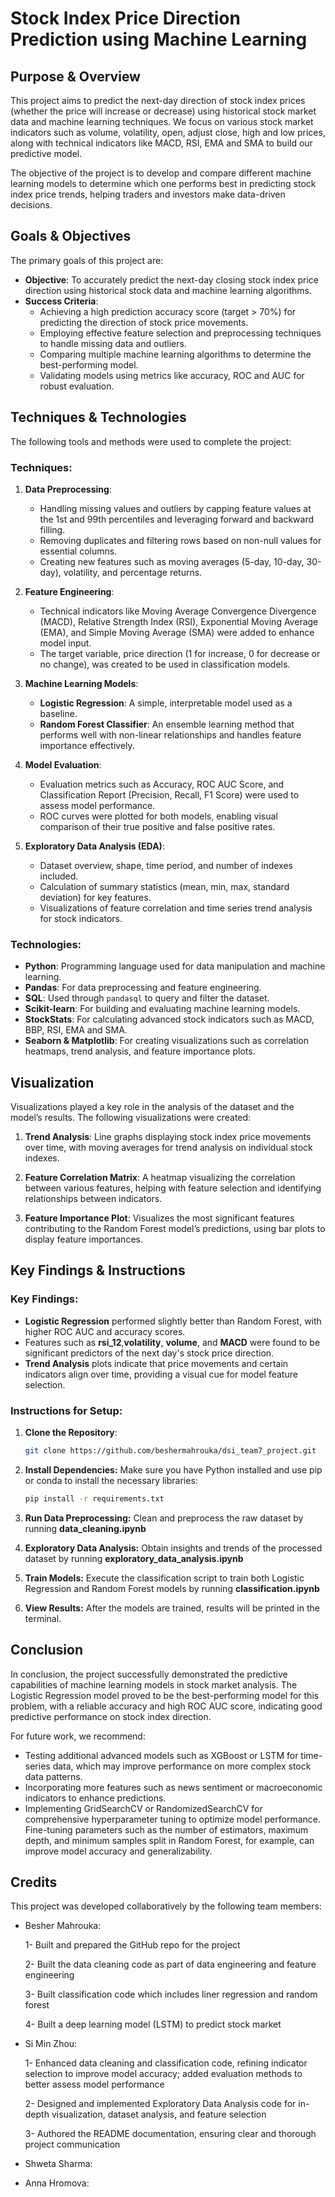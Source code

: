# **Stock Index Price Direction Prediction using Machine Learning**

## **Purpose & Overview**

This project aims to predict the next-day direction of stock index prices (whether the price will increase or decrease) using historical stock market data and machine learning techniques. We focus on various stock market indicators such as volume, volatility, open, adjust close, high and low prices, along with technical indicators like MACD, RSI, EMA and SMA to build our predictive model.

The objective of the project is to develop and compare different machine learning models to determine which one performs best in predicting stock index price trends, helping traders and investors make data-driven decisions.

## **Goals & Objectives**

The primary goals of this project are:

- **Objective**: To accurately predict the next-day closing stock index price direction using historical stock data and machine learning algorithms.
- **Success Criteria**:
  - Achieving a high prediction accuracy score (target > 70%) for predicting the direction of stock price movements.
  - Employing effective feature selection and preprocessing techniques to handle missing data and outliers.
  - Comparing multiple machine learning algorithms to determine the best-performing model.
  - Validating models using metrics like accuracy, ROC and AUC for robust evaluation.

## **Techniques & Technologies**

The following tools and methods were used to complete the project:

### **Techniques**:

1. **Data Preprocessing**:

   - Handling missing values and outliers by capping feature values at the 1st and 99th percentiles and leveraging forward and backward filling.
   - Removing duplicates and filtering rows based on non-null values for essential columns.
   - Creating new features such as moving averages (5-day, 10-day, 30-day), volatility, and percentage returns.

2. **Feature Engineering**:

   - Technical indicators like Moving Average Convergence Divergence (MACD), Relative Strength Index (RSI), Exponential Moving Average (EMA), and Simple Moving Average (SMA) were added to enhance model input.
   - The target variable, price direction (1 for increase, 0 for decrease or no change), was created to be used in classification models.

3. **Machine Learning Models**:

   - **Logistic Regression**: A simple, interpretable model used as a baseline.
   - **Random Forest Classifier**: An ensemble learning method that performs well with non-linear relationships and handles feature importance effectively.

4. **Model Evaluation**:

   - Evaluation metrics such as Accuracy, ROC AUC Score, and Classification Report (Precision, Recall, F1 Score) were used to assess model performance.
   - ROC curves were plotted for both models, enabling visual comparison of their true positive and false positive rates.

5. **Exploratory Data Analysis (EDA)**:
   - Dataset overview, shape, time period, and number of indexes included.
   - Calculation of summary statistics (mean, min, max, standard deviation) for key features.
   - Visualizations of feature correlation and time series trend analysis for stock indicators.

### **Technologies**:

- **Python**: Programming language used for data manipulation and machine learning.
- **Pandas**: For data preprocessing and feature engineering.
- **SQL**: Used through `pandasql` to query and filter the dataset.
- **Scikit-learn**: For building and evaluating machine learning models.
- **StockStats**: For calculating advanced stock indicators such as MACD, BBP, RSI, EMA and SMA.
- **Seaborn & Matplotlib**: For creating visualizations such as correlation heatmaps, trend analysis, and feature importance plots.

## **Visualization**

Visualizations played a key role in the analysis of the dataset and the model’s results. The following visualizations were created:

1. **Trend Analysis**: Line graphs displaying stock index price movements over time, with moving averages for trend analysis on individual stock indexes.

2. **Feature Correlation Matrix**: A heatmap visualizing the correlation between various features, helping with feature selection and identifying relationships between indicators.

3. **Feature Importance Plot**: Visualizes the most significant features contributing to the Random Forest model’s predictions, using bar plots to display feature importances.

## **Key Findings & Instructions**

### **Key Findings**:

- **Logistic Regression** performed slightly better than Random Forest, with higher ROC AUC and accuracy scores.
- Features such as **rsi_12**,**volatility**, **volume**, and **MACD** were found to be significant predictors of the next day's stock price direction.
- **Trend Analysis** plots indicate that price movements and certain indicators align over time, providing a visual cue for model feature selection.

### **Instructions for Setup**:

1. **Clone the Repository**:
   ```bash
   git clone https://github.com/beshermahrouka/dsi_team7_project.git
   ```
2. **Install Dependencies:** Make sure you have Python installed and use pip or conda to install the necessary libraries:
   ```bash
   pip install -r requirements.txt
   ```
3. **Run Data Preprocessing:** Clean and preprocess the raw dataset by running **data_cleaning.ipynb**

4. **Exploratory Data Analysis:** Obtain insights and trends of the processed dataset by running **exploratory_data_analysis.ipynb**

5. **Train Models:** Execute the classification script to train both Logistic Regression and Random Forest models by running **classification.ipynb**

6. **View Results:** After the models are trained, results will be printed in the terminal.

## **Conclusion**

In conclusion, the project successfully demonstrated the predictive capabilities of machine learning models in stock market analysis. The Logistic Regression model proved to be the best-performing model for this problem, with a reliable accuracy and high ROC AUC score, indicating good predictive performance on stock index direction.

For future work, we recommend:

- Testing additional advanced models such as XGBoost or LSTM for time-series data, which may improve performance on more complex stock data patterns.
- Incorporating more features such as news sentiment or macroeconomic indicators to enhance predictions.
- Implementing GridSearchCV or RandomizedSearchCV for comprehensive hyperparameter tuning to optimize model performance. Fine-tuning parameters such as the number of estimators, maximum depth, and minimum samples split in Random Forest, for example, can improve model accuracy and generalizability.

## **Credits**

This project was developed collaboratively by the following team members:

- Besher Mahrouka:

  1- Built and prepared the GitHub repo for the project

  2- Built the data cleaning code as part of data engineering and feature engineering

  3- Built classification code which includes liner regression and random forest

  4- Built a deep learning model (LSTM) to predict stock market 

- Si Min Zhou:

  1- Enhanced data cleaning and classification code, refining indicator selection to improve model accuracy; added evaluation methods to better assess model performance

  2- Designed and implemented Exploratory Data Analysis code for in-depth visualization, dataset analysis, and feature selection

  3- Authored the README documentation, ensuring clear and thorough project communication

- Shweta Sharma:
- Anna Hromova:
